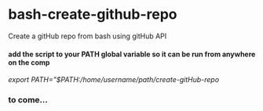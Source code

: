 # bash-create-github-repo
Create a gitHub repo from bash using gitHub API 

#### add the script to your PATH global variable so it can be run from anywhere on the comp
*export PATH="$PATH:/home/username/path/create-gitHub-repo*

### to come...
